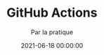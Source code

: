 ---
title: 'GitHub Actions'
subtitle: 'Par la pratique'
date: 2021-06-18 00:00:00
description: En quelques mois, GitHub Actions est devenue la plateforme d'automatisation la plus utilisée au monde, en apportant à GitHub, fort de plus de 50 millions d'utilisateurs, la capacité de réaliser toute sorte de scénarios industrialisés. A travers une démarche pédagogique basée sur la pratique via des exercices et la création de scénarios basés sur des cas réels, ce livre couvre l'ensemble des fonctionnalités de GitHub Actions.
featured_image: '/images/books/github-actions-guide-pratique.jpg'
external_url: https://www.amazon.fr/gp/product/B095J6W89L
---